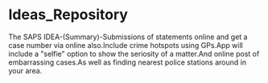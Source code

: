 # Ideas_Repository
The SAPS IDEA-(Summary)-Submissions of statements  online and get a case number via online also.Include crime hotspots using GPs.App will include a "selfie" option to show the seriosity of a matter.And online post of embarrassing cases.As well as finding nearest police stations around in your area.
